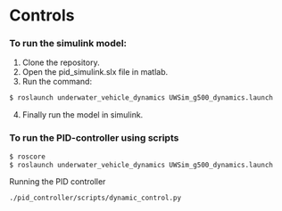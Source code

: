 # Controls

### To run the simulink model:

1.  Clone the repository.
2. Open the pid_simulink.slx file in matlab.
3. Run the command:
```bash
$ roslaunch underwater_vehicle_dynamics UWSim_g500_dynamics.launch
```
4. Finally run the model in simulink.

### To run the PID-controller using scripts

```bash
$ roscore
$ roslaunch underwater_vehicle_dynamics UWSim_g500_dynamics.launch
```
Running the PID controller
```bash
./pid_controller/scripts/dynamic_control.py
```